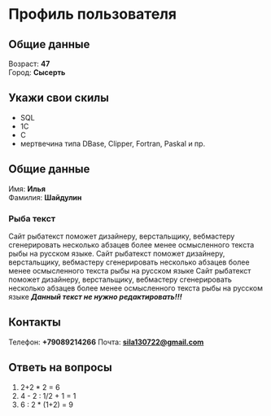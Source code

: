 # Профиль пользователя

## Общие данные

Возраст: **47**      
Город: **Сысерть**       

## Укажи свои скилы

- SQL
- 1C    
- C 
- мертвечина типа DBase, Clipper, Fortran, Paskal и пр.    
    
## Общие данные

Имя: **Илья**    
Фамилия: **Шайдулин**

### Рыба текст
Сайт рыбатекст поможет дизайнеру, верстальщику, вебмастеру сгенерировать несколько абзацев более менее осмысленного текста рыбы на русском языке.
Сайт рыбатекст поможет дизайнеру, верстальщику, вебмастеру сгенерировать несколько абзацев более менее осмысленного текста рыбы на русском языке
Сайт рыбатекст поможет дизайнеру, верстальщику, вебмастеру сгенерировать несколько абзацев более менее осмысленного текста рыбы на русском языке
***Данный текст не нужно редактировать!!!***

## Контакты

Телефон: **+79089214266**
Почта: **sila130722@gmail.com**

## Ответь на вопросы

1. 2+2 * 2 = 6
2. 4 - 2 : 1/2 + 1 = 1
3. 6 : 2 * (1+2) = 9
